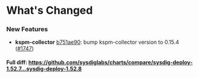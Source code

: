 # What's Changed

### New Features
- **kspm-collector** [b751ae90](https://github.com/sysdiglabs/charts/commit/b751ae900f4cb865d4ccd7f428eef333c17d0615): bump kspm-collector version to 0.15.4 ([#1747](https://github.com/sysdiglabs/charts/issues/1747))
#### Full diff: https://github.com/sysdiglabs/charts/compare/sysdig-deploy-1.52.7...sysdig-deploy-1.52.8
